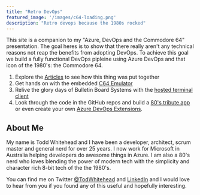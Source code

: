 ```yaml
---
title: "Retro DevOps"
featured_image: '/images/c64-loading.png'
description: "Retro devops because the 1980s rocked"
---
```

This site is a companion to my "Azure, DevOps and the Commodore 64" presentation. The goal heres is to show that there really aren't any technical reasons not reap the benefits from adopting DevOps. To achieve this goal we build a fully functional DevOps pipleine using Azure DevOps and that icon of the 1980's: the Commodore 64.

1. Explore the [Articles](/post) to see how this thing was put together
2. Get hands on with the embedded [C64 Emulator](/c64.html)
3. Relive the glory days of Bulletin Board Systems with the [hosted terminal client](/bbsterminal.html)
4. Look through the code in the GitHub repos and build a [80's tribute app](https://github.com/toddwhitehead/retrodevops-helloworld) or even create your own [Azure DevOps Extensions](https://github.com/toddwhitehead/retrodevops-devops-extensions).

## About Me

My name is Todd Whitehead and I have been a developer, architect, scrum master and general nerd for over 25 years. I now work for Microsoft in Australia helping developers do awesome things in Azure. I am also a 80's nerd who loves blending the power of modern tech with the simplicity and character rich 8-bit tech of the the 1980's.

You can find me on Twitter [@TodWhitehead](https://twitter.com/todwhitehead) and [LinkedIn](www.linkedin.com/in/toddwhitehead) and I would love to hear from you if you found any of this useful and hopefully interesting.

